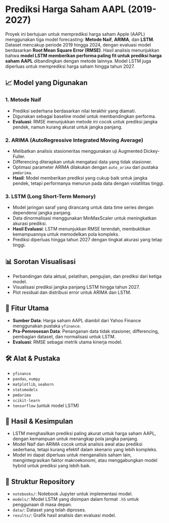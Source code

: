 # Prediksi Harga Saham AAPL (2019-2027)

Proyek ini bertujuan untuk memprediksi harga saham Apple (AAPL) menggunakan tiga model forecasting: **Metode Naif**, **ARIMA**, dan **LSTM**. Dataset mencakup periode 2019 hingga 2024, dengan evaluasi model berdasarkan **Root Mean Square Error (RMSE)**. Hasil analisis menunjukkan bahwa **model LSTM memberikan performa paling fit untuk prediksi harga saham AAPL** dibandingkan dengan metode lainnya. Model LSTM juga diperluas untuk memprediksi harga saham hingga tahun 2027.

## 📈 Model yang Digunakan

### 1. **Metode Naif**  
- Prediksi sederhana berdasarkan nilai terakhir yang diamati.  
- Digunakan sebagai baseline model untuk membandingkan performa.  
- **Evaluasi**: RMSE menunjukkan metode ini cocok untuk prediksi jangka pendek, namun kurang akurat untuk jangka panjang.  

### 2. **ARIMA (AutoRegressive Integrated Moving Average)**  
- Melibatkan analisis stasioneritas menggunakan uji Augmented Dickey-Fuller.  
- Differencing diterapkan untuk mengatasi data yang tidak stasioner.  
- Optimasi parameter ARIMA dilakukan dengan `auto_arima` dari pustaka `pmdarima`.  
- **Hasil**: Model memberikan prediksi yang cukup baik untuk jangka pendek, tetapi performanya menurun pada data dengan volatilitas tinggi.  

### 3. **LSTM (Long Short-Term Memory)**  
- Model jaringan saraf yang dirancang untuk data time series dengan dependensi jangka panjang.  
- Data dinormalisasi menggunakan MinMaxScaler untuk meningkatkan akurasi prediksi.  
- **Hasil Evaluasi**: LSTM menunjukkan RMSE terendah, membuktikan kemampuannya untuk memodelkan pola kompleks.  
- Prediksi diperluas hingga tahun 2027 dengan tingkat akurasi yang tetap tinggi.  

## 📊 Sorotan Visualisasi
- Perbandingan data aktual, pelatihan, pengujian, dan prediksi dari ketiga model.  
- Visualisasi prediksi jangka panjang LSTM hingga tahun 2027.  
- Plot residual dan distribusi error untuk ARIMA dan LSTM.  

## 🚀 Fitur Utama
- **Sumber Data**: Harga saham AAPL diambil dari Yahoo Finance menggunakan pustaka `yfinance`.  
- **Pra-Pemrosesan Data**: Penanganan data tidak stasioner, differencing, pembagian dataset, dan normalisasi untuk LSTM.  
- **Evaluasi**: RMSE sebagai metrik utama kinerja model.  

## 🛠️ Alat & Pustaka
- `yfinance`  
- `pandas`, `numpy`  
- `matplotlib`, `seaborn`  
- `statsmodels`  
- `pmdarima`  
- `scikit-learn`  
- `tensorflow` (untuk model LSTM)  

## 🔮 Hasil & Kesimpulan
- LSTM menghasilkan prediksi paling akurat untuk harga saham AAPL, dengan kemampuan untuk menangkap pola jangka panjang.  
- Model Naif dan ARIMA cocok untuk analisis awal atau prediksi sederhana, tetapi kurang efektif dalam skenario yang lebih kompleks.  
- Model ini dapat diperluas untuk menganalisis saham lain, mengintegrasikan faktor makroekonomi, atau menggabungkan model hybrid untuk prediksi yang lebih baik.  

## 📂 Struktur Repository
- `notebooks/`: Notebook Jupyter untuk implementasi model.  
- `models/`: Model LSTM yang disimpan dalam format `.h5` untuk penggunaan di masa depan.  
- `data/`: Dataset yang telah diproses.  
- `results/`: Grafik hasil analisis dan evaluasi model.
